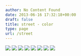 ```yaml
---
author: No Content Found
date: 2013-06-16 17:32:18+00:00
draft: false
title: street - color
type: page
url: /street
---
```


![](http://static1.squarespace.com/static/4f3f61bae4b063b909445965/4f79cb5524ac0049011b004f/4f778c00e4b0378556f5a8e3/1333234688398/Street-7.jpg)
![](http://static1.squarespace.com/static/4f3f61bae4b063b909445965/4f79cb5524ac0049011b004f/4f778c02e4b0378556f5a93a/1333234733433/Street-12.jpg)
![](http://static1.squarespace.com/static/4f3f61bae4b063b909445965/4f79cb5524ac0049011b004f/4f778bfbe4b0378556f5a812/1333234683492/Street-2.jpg)
![](http://static1.squarespace.com/static/4f3f61bae4b063b909445965/4f79cb5524ac0049011b004f/51bdf65fe4b0052d78745b5f/1371403873410/20130601-R0010558.jpg)
![](http://static1.squarespace.com/static/4f3f61bae4b063b909445965/4f79cb5524ac0049011b004f/51bdf65fe4b0d0f59aa7370e/1371403875000/20130601-R0010506.jpg)
![](http://static1.squarespace.com/static/4f3f61bae4b063b909445965/4f79cb5524ac0049011b004f/51bdf638e4b0d01e42e2761a/1371403835133/20120601-GKAR6361.jpg)
![](http://static1.squarespace.com/static/4f3f61bae4b063b909445965/4f79cb5524ac0049011b004f/4f818305e4b03333b71e7815/1333887749535/IMG_3195.jpg)
![](http://static1.squarespace.com/static/4f3f61bae4b063b909445965/4f79cb5524ac0049011b004f/4f8182fee4b03333b71e77e1/1333887742244/20120119-IMG_2723.jpg)

